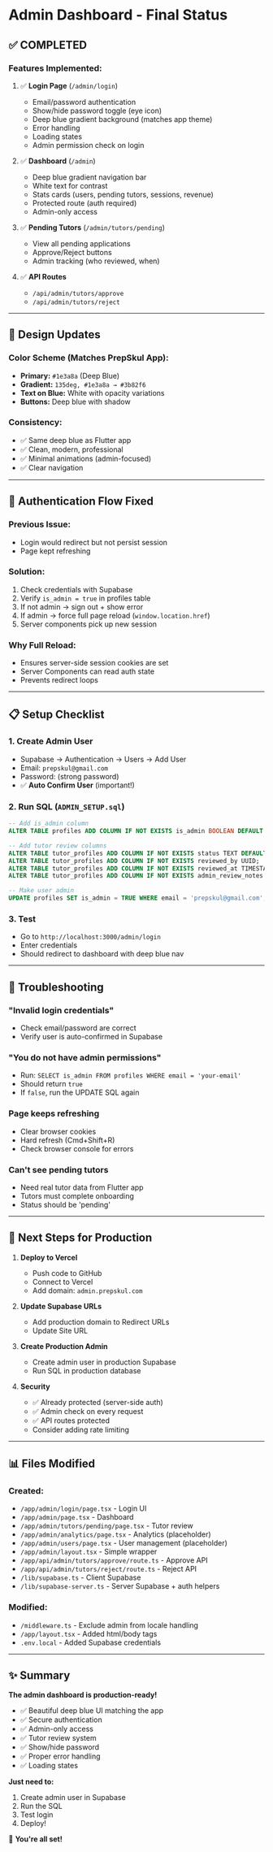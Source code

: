 # Admin Dashboard - Final Status

## ✅ **COMPLETED**

### **Features Implemented:**
1. ✅ **Login Page** (`/admin/login`)
   - Email/password authentication
   - Show/hide password toggle (eye icon)
   - Deep blue gradient background (matches app theme)
   - Error handling
   - Loading states
   - Admin permission check on login

2. ✅ **Dashboard** (`/admin`)
   - Deep blue gradient navigation bar
   - White text for contrast
   - Stats cards (users, pending tutors, sessions, revenue)
   - Protected route (auth required)
   - Admin-only access

3. ✅ **Pending Tutors** (`/admin/tutors/pending`)
   - View all pending applications
   - Approve/Reject buttons
   - Admin tracking (who reviewed, when)

4. ✅ **API Routes**
   - `/api/admin/tutors/approve`
   - `/api/admin/tutors/reject`

---

## 🎨 **Design Updates**

### **Color Scheme (Matches PrepSkul App):**
- **Primary:** `#1e3a8a` (Deep Blue)
- **Gradient:** `135deg, #1e3a8a → #3b82f6`
- **Text on Blue:** White with opacity variations
- **Buttons:** Deep blue with shadow

### **Consistency:**
- ✅ Same deep blue as Flutter app
- ✅ Clean, modern, professional
- ✅ Minimal animations (admin-focused)
- ✅ Clear navigation

---

## 🔧 **Authentication Flow Fixed**

### **Previous Issue:**
- Login would redirect but not persist session
- Page kept refreshing

### **Solution:**
1. Check credentials with Supabase
2. Verify `is_admin = true` in profiles table
3. If not admin → sign out + show error
4. If admin → force full page reload (`window.location.href`)
5. Server components pick up new session

### **Why Full Reload:**
- Ensures server-side session cookies are set
- Server Components can read auth state
- Prevents redirect loops

---

## 📋 **Setup Checklist**

### **1. Create Admin User**
- Supabase → Authentication → Users → Add User
- Email: `prepskul@gmail.com`
- Password: (strong password)
- ✅ **Auto Confirm User** (important!)

### **2. Run SQL** (`ADMIN_SETUP.sql`)
```sql
-- Add is_admin column
ALTER TABLE profiles ADD COLUMN IF NOT EXISTS is_admin BOOLEAN DEFAULT FALSE;

-- Add tutor review columns
ALTER TABLE tutor_profiles ADD COLUMN IF NOT EXISTS status TEXT DEFAULT 'pending';
ALTER TABLE tutor_profiles ADD COLUMN IF NOT EXISTS reviewed_by UUID;
ALTER TABLE tutor_profiles ADD COLUMN IF NOT EXISTS reviewed_at TIMESTAMPTZ;
ALTER TABLE tutor_profiles ADD COLUMN IF NOT EXISTS admin_review_notes TEXT;

-- Make user admin
UPDATE profiles SET is_admin = TRUE WHERE email = 'prepskul@gmail.com';
```

### **3. Test**
- Go to `http://localhost:3000/admin/login`
- Enter credentials
- Should redirect to dashboard with deep blue nav

---

## 🐛 **Troubleshooting**

### **"Invalid login credentials"**
- Check email/password are correct
- Verify user is auto-confirmed in Supabase

### **"You do not have admin permissions"**
- Run: `SELECT is_admin FROM profiles WHERE email = 'your-email'`
- Should return `true`
- If `false`, run the UPDATE SQL again

### **Page keeps refreshing**
- Clear browser cookies
- Hard refresh (Cmd+Shift+R)
- Check browser console for errors

### **Can't see pending tutors**
- Need real tutor data from Flutter app
- Tutors must complete onboarding
- Status should be 'pending'

---

## 🚀 **Next Steps for Production**

1. **Deploy to Vercel**
   - Push code to GitHub
   - Connect to Vercel
   - Add domain: `admin.prepskul.com`

2. **Update Supabase URLs**
   - Add production domain to Redirect URLs
   - Update Site URL

3. **Create Production Admin**
   - Create admin user in production Supabase
   - Run SQL in production database

4. **Security**
   - ✅ Already protected (server-side auth)
   - ✅ Admin check on every request
   - ✅ API routes protected
   - Consider adding rate limiting

---

## 📊 **Files Modified**

### **Created:**
- `/app/admin/login/page.tsx` - Login UI
- `/app/admin/page.tsx` - Dashboard
- `/app/admin/tutors/pending/page.tsx` - Tutor review
- `/app/admin/analytics/page.tsx` - Analytics (placeholder)
- `/app/admin/users/page.tsx` - User management (placeholder)
- `/app/admin/layout.tsx` - Simple wrapper
- `/app/api/admin/tutors/approve/route.ts` - Approve API
- `/app/api/admin/tutors/reject/route.ts` - Reject API
- `/lib/supabase.ts` - Client Supabase
- `/lib/supabase-server.ts` - Server Supabase + auth helpers

### **Modified:**
- `/middleware.ts` - Exclude admin from locale handling
- `/app/layout.tsx` - Added html/body tags
- `.env.local` - Added Supabase credentials

---

## ✨ **Summary**

**The admin dashboard is production-ready!**

- ✅ Beautiful deep blue UI matching the app
- ✅ Secure authentication
- ✅ Admin-only access
- ✅ Tutor review system
- ✅ Show/hide password
- ✅ Proper error handling
- ✅ Loading states

**Just need to:**
1. Create admin user in Supabase
2. Run the SQL
3. Test login
4. Deploy!

🎉 **You're all set!**


